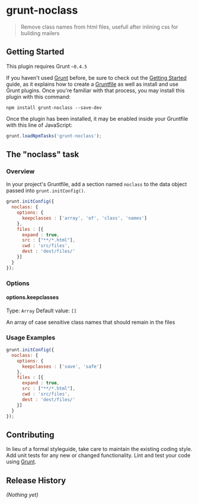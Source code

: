 # grunt-noclass

> Remove class names from html files, usefull after inlining css for building mailers

## Getting Started
This plugin requires Grunt `~0.4.5`

If you haven't used [Grunt](http://gruntjs.com/) before, be sure to check out the [Getting Started](http://gruntjs.com/getting-started) guide, as it explains how to create a [Gruntfile](http://gruntjs.com/sample-gruntfile) as well as install and use Grunt plugins. Once you're familiar with that process, you may install this plugin with this command:

```shell
npm install grunt-noclass --save-dev
```

Once the plugin has been installed, it may be enabled inside your Gruntfile with this line of JavaScript:

```js
grunt.loadNpmTasks('grunt-noclass');
```

## The "noclass" task

### Overview
In your project's Gruntfile, add a section named `noclass` to the data object passed into `grunt.initConfig()`.

```js
grunt.initConfig({
  noclass: {
    options: {
      keepclasses : ['array', 'of', 'class', 'names']
    },
    files : [{
      expand : true,
      src : ["**/*.html"],
      cwd : 'src/files',
      dest : 'dest/files/'
    }]
  }
});
```

### Options

#### options.keepclasses
Type: `Array`
Default value: `[]`

An array of case sensitive class names that should remain in the files

### Usage Examples

```js
grunt.initConfig({
  noclass: {
    options: {
      keepclasses : ['save', 'safe']
    },
    files : [{
      expand : true,
      src : ["**/*.html"],
      cwd : 'src/files',
      dest : 'dest/files/'
    }]
  }
});
```

## Contributing
In lieu of a formal styleguide, take care to maintain the existing coding style. Add unit tests for any new or changed functionality. Lint and test your code using [Grunt](http://gruntjs.com/).

## Release History
_(Nothing yet)_
